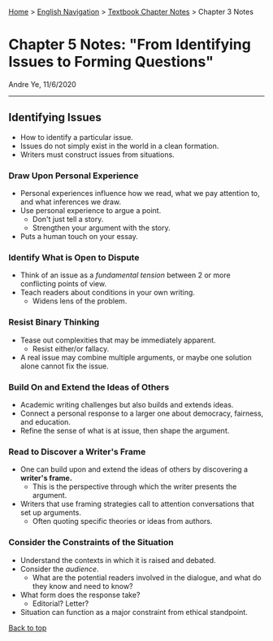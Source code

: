 [Home](https://andre-ye.github.io) > [English Navigation](https://andre-ye.github.io/english/english_navigation) > [Textbook Chapter Notes](https://andre-ye.github.io/english/english_navigation#textbook-chapter-notes) > Chapter 3 Notes

# Chapter 5 Notes: "From Identifying Issues to Forming Questions"
Andre Ye, 11/6/2020

---

## Identifying Issues
- How to identify a particular issue.
- Issues do not simply exist in the world in a clean formation.
- Writers must construct issues from situations.

### Draw Upon Personal Experience
- Personal experiences influence how we read, what we pay attention to, and what inferences we draw.
- Use personal experience to argue a point.
  - Don't just tell a story.
  - Strengthen your argument with the story.
- Puts a human touch on your essay.

### Identify What is Open to Dispute
- Think of an issue as a *fundamental tension* between 2 or more conflicting points of view.
- Teach readers about conditions in your own writing.
  - Widens lens of the problem.

### Resist Binary Thinking
- Tease out complexities that may be immediately apparent.
  - Resist either/or fallacy.
- A real issue may combine multiple arguments, or maybe one solution alone cannot fix the issue.

### Build On and Extend the Ideas of Others
- Academic writing challenges but also builds and extends ideas.
- Connect a personal response to a larger one about democracy, fairness, and education.
- Refine the sense of what is at issue, then shape the argument.

### Read to Discover a Writer's Frame
- One can build upon and extend the ideas of others by discovering a **writer's frame.**
  - This is the perspective through which the writer presents the argument.
- Writers that use framing strategies call to attention conversations that set up arguments.
  - Often quoting specific theories or ideas from authors.

### Consider the Constraints of the Situation
- Understand the contexts in which it is raised and debated.
- Consider the *audience*.
  - What are the potential readers involved in the dialogue, and what do they know and need to know?
- What form does the response take?
  - Editorial? Letter?
- Situation can function as a major constraint from ethical standpoint.




[Back to top](#)
